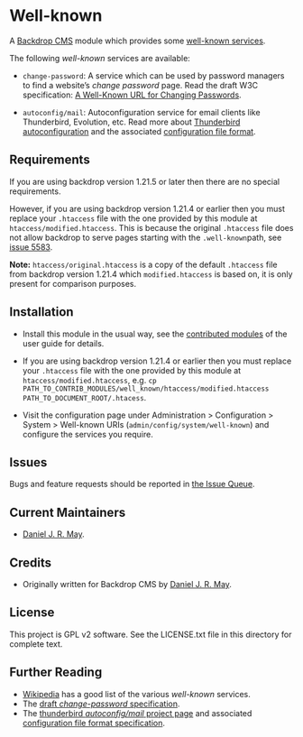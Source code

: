 # Well-known #

A [Backdrop CMS](https://backdropcms.org/) module which provides
some [well-known
services](https://en.wikipedia.org/wiki/Well-known_URI "Wikipedia").

The following *well-known* services are available:

* `change-password`: A service which can be used by password managers
  to find a website’s *change password* page. Read the draft W3C
  specification: [A Well-Known URL for Changing
  Passwords](https://w3c.github.io/webappsec-change-password-url/).

* `autoconfig/mail`: Autoconfiguration service for email clients like
  Thunderbird, Evolution, etc. Read more about [Thunderbird
  autoconfiguration](https://wiki.mozilla.org/Thunderbird:Autoconfiguration)
  and the associated [configuration file format](https://wiki.mozilla.org/Thunderbird:Autoconfiguration:ConfigFileFormat).

## Requirements ##

If you are using backdrop version 1.21.5 or later then there are no
special requirements.

However, if you are using backdrop version 1.21.4 or earlier then you
must replace your `.htaccess` file with the one provided by this
module at `htaccess/modified.htaccess`. This is because the original
`.htaccess` file does not allow backdrop to serve pages starting with
the `.well-known`path, see [issue
5583](https://github.com/backdrop/backdrop-issues/issues/5583#issue-1200228154).

**Note:** `htaccess/original.htaccess` is a copy of the default
`.htaccess` file from backdrop version 1.21.4 which
`modified.htaccess` is based on, it is only present for comparison
purposes.

## Installation ##

* Install this module in the usual way, see the [contributed
  modules](https://docs.backdropcms.org/documentation/contributed-modules)
  of the user guide for details.

* If you are using backdrop version 1.21.4 or earlier then you must
  replace your `.htaccess` file with the one provided by this module
  at `htaccess/modified.htaccess`, e.g. `cp
  PATH_TO_CONTRIB_MODULES/well_known/htaccess/modified.htaccess
  PATH_TO_DOCUMENT_ROOT/.htacess`.
  
* Visit the configuration page under Administration > Configuration > System >
  Well-known URIs (`admin/config/system/well-known`) and
  configure the services you require.

## Issues ##

Bugs and feature requests should be reported in [the Issue
Queue](https://github.com/backdrop-contrib/well_known/issues).

## Current Maintainers ##

* [Daniel J. R. May](https://github.com/danieljrmay).

## Credits ##

* Originally written for Backdrop CMS by [Daniel J. R. May](https://github.com/danieljrmay).

## License ##

This project is GPL v2 software. See the LICENSE.txt file in this
directory for complete text.

## Further Reading ##

* [Wikipedia](https://en.wikipedia.org/wiki/Well-known_URI) has a good
  list of the various *well-known* services.
* The [draft *change-password*
  specification](https://w3c.github.io/webappsec-change-password-url/).
* The [thunderbird *autoconfig/mail* project
  page](https://wiki.mozilla.org/Thunderbird:Autoconfiguration) and
  associated [configuration file format
  specification](https://wiki.mozilla.org/Thunderbird:Autoconfiguration:ConfigFileFormat).
